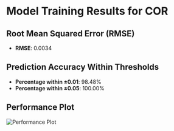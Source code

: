 # Model Training Results for COR

## Root Mean Squared Error (RMSE)
- **RMSE**: 0.0034

## Prediction Accuracy Within Thresholds
- **Percentage within ±0.01**: 98.48%
- **Percentage within ±0.05**: 100.00%

## Performance Plot
![Performance Plot](../imgs/COR.png)
